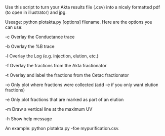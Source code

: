 Use this script to turn your Akta results file (.csv) into a nicely formatted pdf (to open in illustrator) and jpg.


Useage: python plotakta.py [options] filename. Here are the options you can use:

-c Overlay the Conductance trace

-b Overlay the %B trace

-l Overlay the Log (e.g. injection, elution, etc.)

-f Overlay the fractions from the Akta fractionator

-t Overlay and label the fractions from the Cetac fractionator

-o Only plot where fractions were collected (add -e if you only want elution fractions)

-e Only plot fractions that are marked as part of an elution

-m Draw a vertical line at the maximum UV

-h Show help message


An example: python plotakta.py -foe mypurification.csv. 

